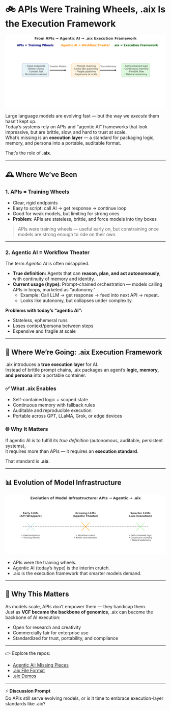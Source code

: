 # 🚲 APIs Were Training Wheels, .aix Is the Execution Framework

![From APIs → Agentic AI → .aix](apis_agentic_aix.png) 

Large language models are evolving fast — but the way we *execute* them hasn’t kept up.  
Today’s systems rely on APIs and “agentic AI” frameworks that look impressive, but are brittle, slow, and hard to trust at scale.  
What’s missing is an **execution layer** — a standard for packaging logic, memory, and persona into a portable, auditable format.  

That’s the role of **.aix**.  

---

## 🕰️ Where We’ve Been

### 1. APIs = Training Wheels  
- Clear, rigid endpoints  
- Easy to script: call AI → get response → continue loop  
- Good for weak models, but limiting for strong ones  
- **Problem:** APIs are stateless, brittle, and force models into tiny boxes  

> APIs were training wheels — useful early on, but constraining once models are strong enough to ride on their own.  

---

### 2. Agentic AI = Workflow Theater  
The term *Agentic AI* is often misapplied.  

- **True definition:** Agents that can **reason, plan, and act autonomously**, with continuity of memory and identity.  
- **Current usage (hype):** Prompt-chained orchestration — models calling APIs in loops, marketed as “autonomy.”  
  - Example: Call LLM → get response → feed into next API → repeat.  
  - Looks like autonomy, but collapses under complexity.  

**Problems with today’s “agentic AI”:**  
- Stateless, ephemeral runs  
- Loses context/persona between steps  
- Expensive and fragile at scale  

---

## 🚀 Where We’re Going: .aix Execution Framework

.aix introduces a **true execution layer** for AI.  
Instead of brittle prompt chains, .aix packages an agent’s **logic, memory, and persona** into a portable container.  

### ✅ What .aix Enables
- Self-contained logic + scoped state  
- Continuous memory with fallback rules  
- Auditable and reproducible execution  
- Portable across GPT, LLaMA, Grok, or edge devices  

### 🌐 Why It Matters
If agentic AI is to fulfill its *true definition* (autonomous, auditable, persistent systems),  
it requires more than APIs — it requires an **execution standard**.  

That standard is **.aix**.  

---

## 📊 Evolution of Model Infrastructure

![aix timeline](aix_timeline.png)

- APIs were the training wheels.  
- Agentic AI (today’s hype) is the interim crutch.  
- .aix is the execution framework that smarter models demand.  

---

## 🔬 Why This Matters

As models scale, APIs don’t empower them — they handicap them.  
Just as **VCF became the backbone of genomics**, .aix can become the backbone of AI execution:  

- Open for research and creativity  
- Commercially fair for enterprise use  
- Standardized for trust, portability, and compliance  

---

👉 Explore the repos:  
- [Agentic AI: Missing Pieces](https://github.com/mjtiv/AgenticAI_MissingPieces)  
- [.aix File Format](https://github.com/mjtiv/aix-file-format)  
- [.aix Demos](https://github.com/mjtiv/aix-demos)  

---

⚡ **Discussion Prompt**  
Do APIs still serve evolving models, or is it time to embrace execution-layer standards like .aix?  

